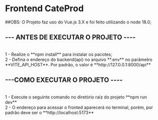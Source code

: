 # Frontend CateProd

##OBS: O Projeto faz uso do Vue.js 3.X e foi feito utilizando o node 18.0;


## --- ANTES DE EXECUTAR O PROJETO ----
<br />
1 - Realize o **npm install** para instalar os pacotes;
<br />
2 - Defina o endereço do backend(api) no arquivo **.env** no parâmetro **VITE_API_HOST**. Por padrão, o valor é **http://127.0.0.1:8000/api**


## ---COMO EXECUTAR O PROJETO ----
<br />
1 - Execute o seguinte comando no diretório raiz do projeto **npm run dev**
<br />
2 - O endereço para acessar o fronted aparecerá no terminal, porém, por padrão deve ser o **http://localhost:5173**



